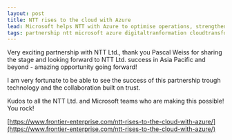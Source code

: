 ```yaml
---
layout: post
title: NTT rises to the cloud with Azure
lead: Microsoft helps NTT with Azure to optimise operations, strengthen security, and use advanced AI models for cloud migration.
tags: partnership ntt microsoft azure digitaltranformation cloudtransformation
---
```


Very exciting partnership with NTT Ltd., thank you Pascal Weiss for sharing the stage and looking forward to NTT Ltd. success in Asia Pacific and beyond - amazing opportunity going forward!

I am very fortunate to be able to see the success of this partnership trough technology and the collaboration built on trust.

Kudos to all the NTT Ltd. and Microsoft teams who are making this possible! You rock!

[https://www.frontier-enterprise.com/ntt-rises-to-the-cloud-with-azure/](https://www.frontier-enterprise.com/ntt-rises-to-the-cloud-with-azure/)